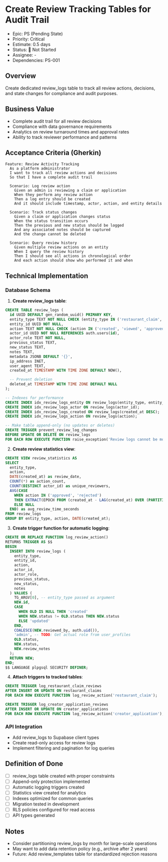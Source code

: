 # Create Review Tracking Tables for Audit Trail

- Epic: PS (Pending State)
- Priority: Critical
- Estimate: 0.5 days
- Status: 🔴 Not Started
- Assignee: -
- Dependencies: PS-001

## Overview
Create dedicated review_logs table to track all review actions, decisions, and state changes for compliance and audit purposes.

## Business Value
- Complete audit trail for all review decisions
- Compliance with data governance requirements
- Analytics on review turnaround times and approval rates
- Ability to track reviewer performance and patterns

## Acceptance Criteria (Gherkin)
```gherkin
Feature: Review Activity Tracking
  As a platform administrator
  I want to track all review actions and decisions
  So that I have a complete audit trail

  Scenario: Log review action
    Given an admin is reviewing a claim or application
    When they perform any review action
    Then a log entry should be created
    And it should include timestamp, actor, action, and entity details

  Scenario: Track status changes
    Given a claim or application changes status
    When the status transition occurs
    Then the previous and new status should be logged
    And any associated notes should be captured
    And the change cannot be deleted

  Scenario: Query review history
    Given multiple review actions on an entity
    When I query the review history
    Then I should see all actions in chronological order
    And each action should show who performed it and when
```

## Technical Implementation

### Database Schema

1. **Create review_logs table**:
```sql
CREATE TABLE review_logs (
  id UUID DEFAULT gen_random_uuid() PRIMARY KEY,
  entity_type TEXT NOT NULL CHECK (entity_type IN ('restaurant_claim', 'creator_application')),
  entity_id UUID NOT NULL,
  action TEXT NOT NULL CHECK (action IN ('created', 'viewed', 'approved', 'rejected', 'noted', 'escalated')),
  actor_id UUID NOT NULL REFERENCES auth.users(id),
  actor_role TEXT NOT NULL,
  previous_status TEXT,
  new_status TEXT,
  notes TEXT,
  metadata JSONB DEFAULT '{}',
  ip_address INET,
  user_agent TEXT,
  created_at TIMESTAMP WITH TIME ZONE DEFAULT NOW(),

  -- Prevent deletion
  deleted_at TIMESTAMP WITH TIME ZONE DEFAULT NULL
);

-- Indexes for performance
CREATE INDEX idx_review_logs_entity ON review_logs(entity_type, entity_id);
CREATE INDEX idx_review_logs_actor ON review_logs(actor_id);
CREATE INDEX idx_review_logs_created ON review_logs(created_at DESC);
CREATE INDEX idx_review_logs_action ON review_logs(action);

-- Make table append-only (no updates or deletes)
CREATE TRIGGER prevent_review_log_changes
BEFORE UPDATE OR DELETE ON review_logs
FOR EACH ROW EXECUTE FUNCTION raise_exception('Review logs cannot be modified or deleted');
```

2. **Create review statistics view**:
```sql
CREATE VIEW review_statistics AS
SELECT
  entity_type,
  action,
  DATE(created_at) as review_date,
  COUNT(*) as action_count,
  COUNT(DISTINCT actor_id) as unique_reviewers,
  AVG(CASE
    WHEN action IN ('approved', 'rejected')
    THEN EXTRACT(EPOCH FROM (created_at - LAG(created_at) OVER (PARTITION BY entity_id ORDER BY created_at)))
    ELSE NULL
  END) as avg_review_time_seconds
FROM review_logs
GROUP BY entity_type, action, DATE(created_at);
```

3. **Create trigger function for automatic logging**:
```sql
CREATE OR REPLACE FUNCTION log_review_action()
RETURNS TRIGGER AS $$
BEGIN
  INSERT INTO review_logs (
    entity_type,
    entity_id,
    action,
    actor_id,
    actor_role,
    previous_status,
    new_status,
    notes
  ) VALUES (
    TG_ARGV[0], -- entity_type passed as argument
    NEW.id,
    CASE
      WHEN OLD IS NULL THEN 'created'
      WHEN NEW.status != OLD.status THEN NEW.status
      ELSE 'updated'
    END,
    COALESCE(NEW.reviewed_by, auth.uid()),
    'admin', -- TODO: Get actual role from user_profiles
    OLD.status,
    NEW.status,
    NEW.review_notes
  );
  RETURN NEW;
END;
$$ LANGUAGE plpgsql SECURITY DEFINER;
```

4. **Attach triggers to tracked tables**:
```sql
CREATE TRIGGER log_restaurant_claim_reviews
AFTER INSERT OR UPDATE ON restaurant_claims
FOR EACH ROW EXECUTE FUNCTION log_review_action('restaurant_claim');

CREATE TRIGGER log_creator_application_reviews
AFTER INSERT OR UPDATE ON creator_applications
FOR EACH ROW EXECUTE FUNCTION log_review_action('creator_application');
```

### API Integration
- Add review_logs to Supabase client types
- Create read-only access for review logs
- Implement filtering and pagination for log queries

## Definition of Done
- [ ] review_logs table created with proper constraints
- [ ] Append-only protection implemented
- [ ] Automatic logging triggers created
- [ ] Statistics view created for analytics
- [ ] Indexes optimized for common queries
- [ ] Migration tested in development
- [ ] RLS policies configured for read access
- [ ] API types generated

## Notes
- Consider partitioning review_logs by month for large-scale operations
- May want to add data retention policy (e.g., archive after 2 years)
- Future: Add review_templates table for standardized rejection reasons